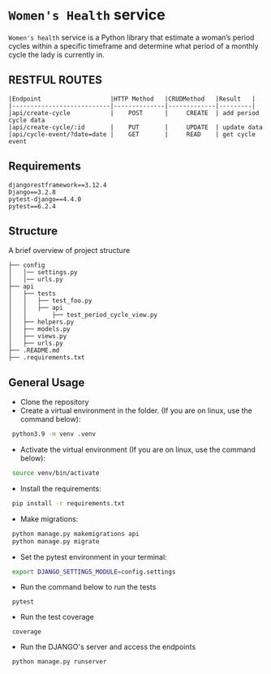 # `Women's Health` service

`Women's health` service is a Python library that estimate a woman’s period cycles within a specific timeframe and 
determine what period of a monthly cycle the lady is currently in.

## RESTFUL ROUTES
```text
|Endpoint                   |HTTP Method   |CRUDMethod   |Result   |
|---------------------------|--------------|-------------|---------|
|api/create-cycle           |    POST      |     CREATE  | add period cycle data
|api/create-cycle/:id       |    PUT       |     UPDATE  | update data
|api/cycle-event/?date=date |    GET       |     READ    | get cycle event
```
## Requirements
```text
djangorestframework==3.12.4
Django==3.2.8
pytest-django==4.4.0
pytest==6.2.4
```

## Structure
A brief overview of project structure
```text
├── config
│   │── settings.py
│   │── urls.py
├── api
│   ├── tests
│   │   ├── test_foo.py
│   │   ├── api
│   │       ├── test_period_cycle_view.py
│   ├── helpers.py
│   ├── models.py
│   ├── views.py
│   ├── urls.py
├── .README.md
├── .requirements.txt
```

## General Usage

* Clone the repository
* Create a virtual environment in the folder. (If you are on linux, use the command below):
```bash
 python3.9 -m venv .venv
```
* Activate the virtual environment (If you are on linux, use the command below):
```bash
 source venv/bin/activate
```
* Install the requirements:
```bash
 pip install -r requirements.txt
```
* Make migrations:
```bash
 python manage.py makemigrations api
 python manage.py migrate
```
* Set the pytest environment in your terminal:
```bash
 export DJANGO_SETTINGS_MODULE=config.settings
```
* Run the command below to run the tests
```
 pytest
```
* Run the test coverage
```
 coverage
```
* Run the DJANGO's server and access the endpoints
```
 python manage.py runserver
```
